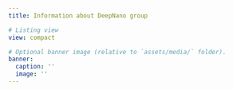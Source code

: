 ```yaml
---
title: Information about DeepNano group

# Listing view
view: compact

# Optional banner image (relative to `assets/media/` folder).
banner:
  caption: ''
  image: ''
---
```

